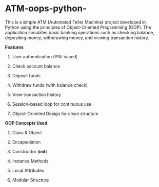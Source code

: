 # ATM-oops-python-
This is a simple ATM (Automated Teller Machine) project developed in Python using the principles of Object-Oriented Programming (OOP). The application simulates basic banking operations such as checking balance, depositing money, withdrawing money, and viewing transaction history.

**Features**
  1. User authentication (PIN-based)

  2. Check account balance

  3. Deposit funds

  4. Withdraw funds (with balance check)

  5. View transaction history

  6. Session-based loop for continuous use

  7. Object-Oriented Design for clean structure

**OOP Concepts Used**
  1. Class & Object

  2. Encapsulation

  3. Constructor (__init__)

  4. Instance Methods

  5. Local Attributes

  6. Modular Structure
